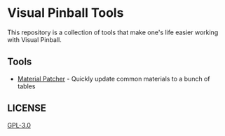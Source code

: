 # Visual Pinball Tools

This repository is a collection of tools that make one's life easier working with
Visual Pinball.

## Tools

- [Material Patcher](VisualPinball.MaterialPatcher) - Quickly update common materials to a bunch of tables

## LICENSE

[GPL-3.0](LICENSE)